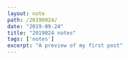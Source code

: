 ```yaml
---
layout: note
path: /20190924/
date: "2019-09-24"
title: "2019024 notes"
tags: ['notes']
excerpt: "A preview of my first post"
---
```

